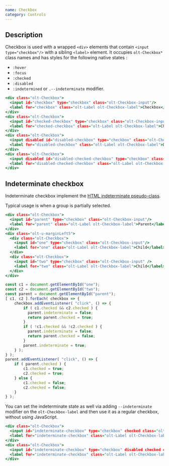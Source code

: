 ```yaml
---
name: Checkbox
category: Controls
---
```


## Description

Checkbox is used with a wrapped `<div>` elements that contain 
`<input type="checkbox"/>` with a sibling `<label>` element. It occupies 
`olt-Checkbox*` class names and has styles for the following native states :

- `:hover`
- `:focus`
- `:checked`
- `:disabled`
- `:indetermined` or `.--indeterminate` modifier.

```checkbox.html
<div class="olt-Checkbox">
  <input id="checkbox" type="checkbox" class="olt-Checkbox-input"/>
  <label for="checkbox" class="olt-Label olt-Checkbox-label">Checkbox</label>
</div>
<div class="olt-Checkbox">
  <input id="checked-checkbox" type="checkbox" class="olt-Checkbox-input" checked/>
  <label for="checked-checkbox" class="olt-Label olt-Checkbox-label">Checked checkbox</label>
</div>
<div class="olt-Checkbox">
  <input disabled id="disabled-checkbox" type="checkbox" class="olt-Checkbox-input"/>
  <label for="disabled-checkbox" class="olt-Label olt-Checkbox-label">Disabled checkbox</label>
</div>
<div class="olt-Checkbox">
  <input disabled id="disabled-checked-checkbox" type="checkbox" class="olt-Checkbox-input" checked/>
  <label for="disabled-checked-checkbox" class="olt-Label olt-Checkbox-label">Disabled checked checkbox</label>
</div>
```

## Indeterminate checkbox

Indeterminate checkbox implement the 
[HTML indeterminate pseudo-class](https://developer.mozilla.org/en-US/docs/Web/CSS/:indeterminate).

Typical usage is when a group is partially selected.

```indeterminate.html
<div class="olt-Checkbox">
  <input id="parent" type="checkbox" class="olt-Checkbox-input"/>
  <label for="parent" class="olt-Label olt-Checkbox-label">Parent</label>
</div>
<div class="olt-u-marginLeft5">
  <div class="olt-Checkbox">
    <input id="one" type="checkbox" class="olt-Checkbox-input"/>
    <label for="one" class="olt-Label olt-Checkbox-label">Child</label>
  </div>
  <div class="olt-Checkbox">
    <input id="two" type="checkbox" class="olt-Checkbox-input" />
    <label for="two" class="olt-Label olt-Checkbox-label">Child</label>
  </div>
</div>
```

```indeterminate.js
const c1 = document.getElementById("one");
const c2 = document.getElementById("two");
const parent = document.getElementById("parent");
[ c1, c2 ].forEach( checkbox => {
    checkbox.addEventListener( "click", () => {
        if ( c1.checked && c2.checked ) { 
          parent.indeterminate = false;
          return parent.checked = true; 
        }
        if ( !c1.checked && !c2.checked ) { 
          parent.indeterminate = false;
          return parent.checked = false; 
        }
        parent.indeterminate = true;
    } );
} );
parent.addEventListener( "click", () => {
    if ( parent.checked ) {
        c1.checked = true;
        c2.checked = true;
    } else {
        c1.checked = false;
        c2.checked = false;
    }
} );
```

You can set the indeterminate state as well via adding `--indeterminate`
modifier on the `olt-Checkbox-label` and then use it as a regular checkbox,
without using JavaScript.

```indeterminate-2.html
<div class="olt-Checkbox">
  <input id="indeterminate-checkbox" type="checkbox" checked class="olt-Checkbox-input"/>
  <label for="indeterminate-checkbox" class="olt-Label olt-Checkbox-label olt-Checkbox--indeterminate">Indeterminate Checkbox</label>
</div>
<div class="olt-Checkbox">
  <input id="indeterminate-checkbox" type="checkbox" disabled checked class="olt-Checkbox-input"/>
  <label for="indeterminate-checkbox" class="olt-Label olt-Checkbox-label olt-Checkbox--indeterminate">Disabled Indeterminate Checkbox</label>
</div>
```
